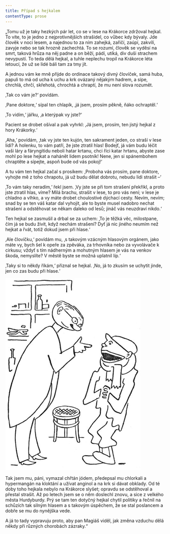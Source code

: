 ```yaml
---
title: Případ s hejkalem
contentType: prose
---
```


<section>

„Tomu už je taky hezkých pár let, co se v lese na Krákorce zdržoval hejkal. To víte, to je jedno z nejprotivnějších strašidel, co vůbec kdy bývaly. Jde člověk v noci lesem, a najednou to za ním zahejká, zařičí, zaúpí, zakvílí, zavyje nebo se tak hrozně zachechtá. To se rozumí, člověk se vyděsí na smrt, taková hrůza na něj padne a on běží, pádí, utíká, div duši strachem nevypustí. To teda dělá hejkal, a tuhle neplechu tropil na Krákorce léta letoucí, že už se lidé báli tam za tmy jít.

</section>

<section>

A jednou vám ke mně přijde do ordinace takový divný človíček, samá huba, papuli to má od ucha k uchu a krk ovázaný nějakým hadrem, a sípe, chrchlá, chrčí, skřehotá, chrochtá a chraptí, že mu není slova rozumět.

‚Tak co vám je?‘ povídám.

‚Pane doktore,‘ sípal ten chlapík, ‚já jsem, prosím pěkně, ňáko ochraptěl.‘

‚To vidím,‘ jářku, ‚a kterýpak vy jste?‘

Pacient se drobet ošíval a pak vyhrkl: ‚Já jsem, prosím, ten jistý hejkal z hory Krákorky.‘

‚Aha,‘ povídám, ‚tak vy jste ten kujón, ten sakrament jeden, co straší v lese lidi? A holenku, to vám patří, že jste ztratil hlas! Bodejť, já vám budu léčit vaši láry a fáryngitidu neboli hatar krtanu, chci říci katar hrtanu, abyste zase mohl po lese hejkat a nahánět lidem psotník! Nene, jen si spánembohem chraptěte a sípejte, aspoň bude od vás pokoj!‘

A tu vám ten hejkal začal s prosíkem: ‚Proboha vás prosím, pane doktore, vyhojte mě z toho chrapotu, já už budu dělat dobrotu, nebudu lidi strašit –‘

‚To vám taky neradím,‘ řekl jsem. ‚Vy jste se při tom strašení překřikl, a proto jste ztratil hlas, víme? Milá brachu, strašit v lese, to pro vás není; v lese je chladno a vlhko, a vy máte drobet choulostivé dýchací cesty. Nevím, nevím; snad by se ten váš katar dal vyhojit, ale to byste musel nadobro nechat strašení a odstěhovat se někam daleko od lesů; jináč vás neuzdraví nikdo.‘

Ten hejkal se zasmušil a drbal se za uchem: ‚To je těžká věc, milostpane, čím já se budu živit, když nechám strašení? Dyť já nic jiného neumím než hejkat a řvát, totiž dokud jsem při hlase.‘

‚Ale človíčku,‘ povídám mu, ‚s takovým vzácným hlasovým orgánem, jako máte vy, bych šel k opeře za zpěváka, za trhovníka nebo za vyvolávače k cirkusu; vždyť s tím nádherným a mohutným hlasem je vás na venkov škoda, nemyslíte? V městě byste se možná uplatnil líp.‘

‚Taky si to někdy říkám,‘ přiznal se hejkal. ‚No, já to zkusím se uchytit jinde, jen co zas budu při hlase.‘

</section>


<section>

![devatero_pohadek_055](./resources/devatero_pohadek_055.jpg)

</section>

<section>

Tak jsem mu, páni, vymazal chřtán jódem, předepsal mu chlorkali a hypermangán na kloktání a užívat anginol a na krk si dávat obklady. Od té doby toho hejkala nebylo na Krákorce slyšet; opravdu se odstěhoval a přestal strašit. Až po letech jsem se o něm doslechl znovu, a sice z velkého města Hurdyburdy. Prý se tam ten dotyčný hejkal chytil politiky a řečnil na schůzích tak silným hlasem a s takovým úspěchem, že se stal poslancem a dobře se mu do nynějška vede.

A já to tady vypravuju proto, aby pan Magiáš viděl, jak změna vzduchu dělá někdy při různých chorobách zázraky.“

</section>
